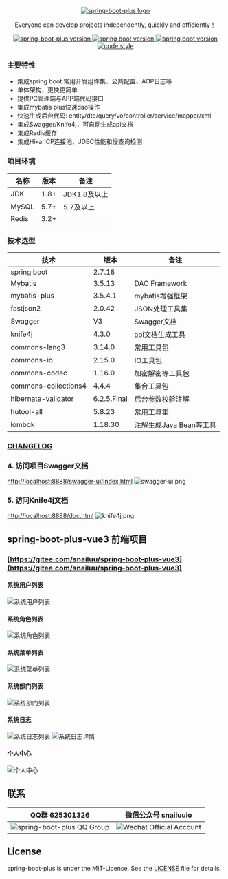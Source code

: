 <p align="center">
  <a href="https://github.com/snailuu/spring-boot-plus">
   <img alt="spring-boot-plus logo" src="https://snailuu.oss-cn-chengdu.aliyuncs.com/spring-boot-plus/img/logo.png">
  </a>
</p>
<p align="center">
  Everyone can develop projects independently, quickly and efficiently！
</p>

<p align="center">  
  <a href="https://gitee.com/snailuu/spring-boot-plus">
    <img alt="spring-boot-plus version" src="https://img.shields.io/badge/spring--boot--plus-2.7.18-blue">
  </a>
  <a href="https://github.com/spring-projects/spring-boot">
    <img alt="spring boot version" src="https://img.shields.io/badge/spring%20boot-2.7.18-brightgreen">
  </a>
  <a href="https://cn.vuejs.org/">
    <img alt="spring boot version" src="https://img.shields.io/badge/vue-3.2-darkgreen">
  </a>
  <a href="https://gitee.com/snailuu/spring-boot-plus/blob/master/LICENSE">
    <img alt="code style" src="https://img.shields.io/badge/license-MIT-green">
  </a>
</p>

### 主要特性
- 集成spring boot 常用开发组件集、公共配置、AOP日志等
- 单体架构，更快更简单
- 提供PC管理端与APP端代码接口
- 集成mybatis plus快速dao操作
- 快速生成后台代码: entity/dto/query/vo/controller/service/mapper/xml
- 集成Swagger/Knife4j，可自动生成api文档
- 集成Redis缓存
- 集成HikariCP连接池，JDBC性能和慢查询检测


### 项目环境 
名称 | 版本 |  备注
-|-|-
JDK | 1.8+ | JDK1.8及以上 |
MySQL | 5.7+ | 5.7及以上 |
Redis | 3.2+ |  |

### 技术选型 
技术 | 版本 |  备注
-|-|-
spring boot | 2.7.18 |
Mybatis | 3.5.13 | DAO Framework |
mybatis-plus | 3.5.4.1 | mybatis增强框架 |
fastjson2 | 2.0.42 | JSON处理工具集 |
Swagger | V3 | Swagger文档 |
knife4j | 4.3.0 | api文档生成工具 |
commons-lang3 | 3.14.0 | 常用工具包 |
commons-io | 2.15.0 | IO工具包 |
commons-codec | 1.16.0 | 加密解密等工具包 |
commons-collections4 | 4.4.4 | 集合工具包 |
hibernate-validator | 6.2.5.Final | 后台参数校验注解 |
hutool-all | 5.8.23 | 常用工具集 |
lombok | 1.18.30 | 注解生成Java Bean等工具 |

### [CHANGELOG](https://gitee.com/snailuu/spring-boot-plus/blob/master/CHANGELOG.md)


### 4. 访问项目Swagger文档
[http://localhost:8888/swagger-ui/index.html](http://localhost:8888/swagger-ui/index.html)
![swagger-ui.png](https://snailuu.oss-cn-chengdu.aliyuncs.com/spring-boot-plus/img/swagger-v3.png)

### 5. 访问Knife4j文档
[http://localhost:8888/doc.html](http://localhost:8888/doc.html)
![knife4j.png](https://snailuu.oss-cn-chengdu.aliyuncs.com/spring-boot-plus/img/knife4j-doc.png)


## spring-boot-plus-vue3 前端项目
### [https://gitee.com/snailuu/spring-boot-plus-vue3](https://gitee.com/snailuu/spring-boot-plus-vue3)
#### 系统用户列表
![系统用户列表](https://snailuu.oss-cn-chengdu.aliyuncs.com/spring-boot-plus/img/user-manager.png)
#### 系统角色列表
![系统角色列表](https://snailuu.oss-cn-chengdu.aliyuncs.com/spring-boot-plus/img/role-manager.png)
#### 系统菜单列表
![系统菜单列表](https://snailuu.oss-cn-chengdu.aliyuncs.com/spring-boot-plus/img/menu-manager.png)
#### 系统部门列表
![系统部门列表](https://snailuu.oss-cn-chengdu.aliyuncs.com/spring-boot-plus/img/dept-manager-dark.png)
#### 系统日志
![系统日志列表](https://snailuu.oss-cn-chengdu.aliyuncs.com/spring-boot-plus/img/log-manager.png)
![系统日志详情](https://snailuu.oss-cn-chengdu.aliyuncs.com/spring-boot-plus/img/log-detail.png)
#### 个人中心
![个人中心](https://snailuu.oss-cn-chengdu.aliyuncs.com/spring-boot-plus/img/profile.png)

## 联系
QQ群 625301326| 微信公众号 snailuuio|
-|-|
![spring-boot-plus QQ Group](https://spring-boot-plus.gitee.io/img/spring-boot-plus-qq-group.png) | ![Wechat Official Account](https://snailuu.oss-cn-chengdu.aliyuncs.com/snailuu/snailuu-wechat-official.jpg) |


## License
spring-boot-plus is under the MIT-License. See the [LICENSE](https://gitee.com/snailuu/spring-boot-plus/blob/master/LICENSE) file for details.

